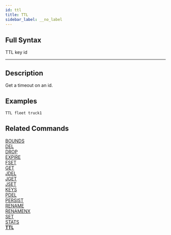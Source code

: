 ```yaml
---
id: ttl
title: TTL
sidebar_label: __no_label
---
```


## Full Syntax

TTL key id

---

## Description

Get a timeout on an id.

## Examples

```tile38
TTL fleet truck1 
```

## Related Commands

[BOUNDS](bounds.html)<br>
[DEL](del.html)<br>
[DROP](drop.html)<br>
[EXPIRE](expire.html)<br>
[FSET](fset.html)<br>
[GET](get.html)<br>
[JDEL](jdel.html)<br>
[JGET](jget.html)<br>
[JSET](jset.html)<br>
[KEYS](keys.html)<br>
[PDEL](pdel.html)<br>
[PERSIST](persist.html)<br>
[RENAME](rename.html)<br>
[RENAMENX](renamenx.html)<br>
[SET](set.html)<br>
[STATS](stats.html)<br>
**[TTL](ttl.html)**<br>